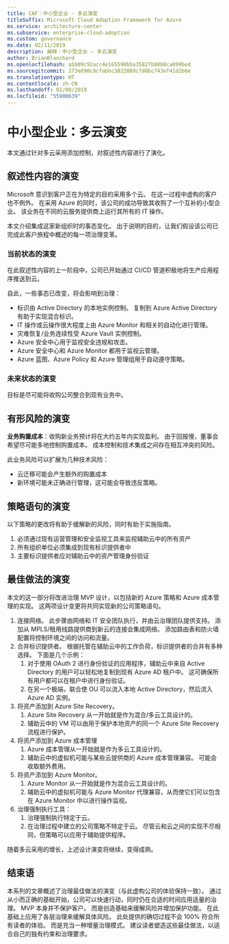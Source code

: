 ```yaml
---
title: CAF：中小型企业 - 多云演变
titleSuffix: Microsoft Cloud Adoption Framework for Azure
ms.service: architecture-center
ms.subservice: enterprise-cloud-adoption
ms.custom: governance
ms.date: 02/11/2019
description: 阐释：中小型企业 – 多云演变
author: BrianBlanchard
ms.openlocfilehash: a5b09c92acc4e165590b5a35827b88b0ca099bed
ms.sourcegitcommit: 273e690c0cfabbc3822089c7d8bc743ef41d2b6e
ms.translationtype: HT
ms.contentlocale: zh-CN
ms.lasthandoff: 02/08/2019
ms.locfileid: "55900639"
---
```

# <a name="small-to-medium-enterprise-multi-cloud-evolution"></a>中小型企业：多云演变

本文通过针对多云采用添加控制，对叙述性内容进行了演化。

## <a name="evolution-of-the-narrative"></a>叙述性内容的演变

Microsoft 意识到客户正在为特定的目的采用多个云。 在这一过程中虚构的客户也不例外。 在采用 Azure 的同时，该公司的成功导致其收购了一个互补的小型企业。 该业务在不同的云服务提供商上运行其所有的 IT 操作。

本文介绍集成这家新组织时的事态变化。 出于说明的目的，让我们假设该公司已完成此客户旅程中概述的每一项治理变革。

### <a name="evolution-of-the-current-state"></a>当前状态的演变

在此叙述性内容的上一阶段中，公司已开始通过 CI/CD 管道积极地将生产应用程序推送到云。

自此，一些事态已改变，将会影响到治理：

- 标识由 Active Directory 的本地实例控制。 复制到 Azure Active Directory 有助于实现混合标识。
- IT 操作或云操作很大程度上由 Azure Monitor 和相关的自动化进行管理。
- 灾难恢复/业务连续性受 Azure Vault 实例控制。
- Azure 安全中心用于监视安全违规和攻击。
- Azure 安全中心和 Azure Monitor 都用于监视云管理。
- Azure 蓝图、Azure Policy 和 Azure 管理组用于自动遵守策略。

### <a name="evolution-of-the-future-state"></a>未来状态的演变

目标是尽可能将收购公司整合到现有业务中。

## <a name="evolution-of-tangible-risks"></a>有形风险的演变

**业务购置成本**：收购新业务预计将在大约五年内实现盈利。 由于回报慢，董事会希望尽可能多地控制购置成本。 成本控制和技术集成之间存在相互冲突的风险。

此业务风险可以扩展为几种技术风险：

- 云迁移可能会产生额外的购置成本
- 新环境可能未正确进行管理，这可能会导致违反策略。

## <a name="evolution-of-the-policy-statements"></a>策略语句的演变

以下策略的更改将有助于缓解新的风险，同时有助于实施指南。

1. 必须通过现有运营管理和安全监视工具来监视辅助云中的所有资产
2. 所有组织单位必须集成到现有标识提供者中
3. 主要标识提供者应对辅助云中的资产管理身份验证

## <a name="evolution-of-the-best-practices"></a>最佳做法的演变

本文的这一部分将改进治理 MVP 设计，以包括新的 Azure 策略和 Azure 成本管理的实现。 这两项设计变更将共同实现新的公司策略语句。

1. 连接网络。 此步骤由网络和 IT 安全团队执行，并由云治理团队提供支持。 添加从 MPLS/租用线路提供商到新云的连接会集成网络。 添加路由表和防火墙配置将控制环境之间的访问和流量。
2. 合并标识提供者。 根据托管在辅助云中的工作负荷，标识提供者的合并有多种选择。 下面是几个示例：
    1. 对于使用 OAuth 2 进行身份验证的应用程序，辅助云中来自 Active Directory 的用户可以轻松地复制到现有 Azure AD 租户中。 这可确保所有用户都可以在租户中进行身份验证。
    2. 在另一个极端，联合使 OU 可以流入本地 Active Directory，然后流入 Azure AD 实例。
3. 将资产添加到 Azure Site Recovery。
    1. Azure Site Recovery 从一开始就是作为混合/多云工具设计的。
    2. 辅助云中的 VM 可以由用于保护本地资产的同一个 Azure Site Recovery 流程进行保护。
4. 将资产添加到 Azure 成本管理
    1. Azure 成本管理从一开始就是作为多云工具设计的。
    2. 辅助云中的虚拟机可能与某些云提供商的 Azure 成本管理兼容。 可能会收取额外费用。
5. 将资产添加到 Azure Monitor。
    1. Azure Monitor 从一开始就是作为混合云工具设计的。
    2. 辅助云中的虚拟机可能与 Azure Monitor 代理兼容，从而使它们可以包含在 Azure Monitor 中以进行操作监视。
6. 治理强制执行工具：
    1. 治理强制执行特定于云。
    2. 在治理过程中建立的公司策略不特定于云。 尽管云和云之间的实现不尽相同，但策略可以应用于辅助提供程序。

随着多云采用的增长，上述设计演变将继续，变得成熟。

## <a name="conclusion"></a>结束语

本系列的文章概述了治理最佳做法的演变（与此虚构公司的体验保持一致）。 通过从小而正确的基础开始，公司可以快速行动，同时仍在合适的时间应用适量的治理。 MVP 本身并不保护客户。 而是创造基础来缓解风险并增加保护功能。 在此基础上应用了各层治理来缓解具体风险。 此处提供的确切过程不会 100% 符合所有读者的体验。 而是充当一种增量治理模式。 建议读者塑造这些最佳做法，以适合自己的独有约束和治理要求。
